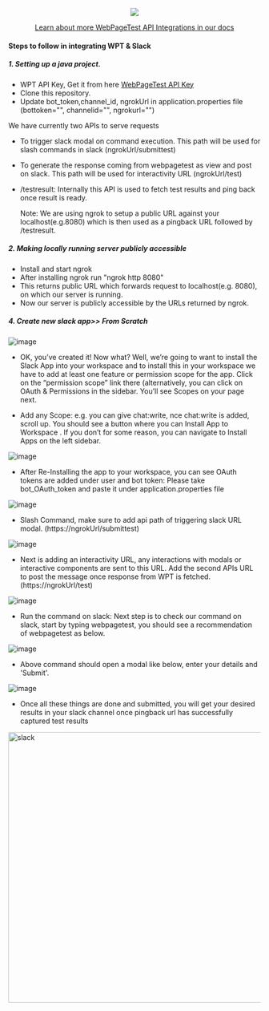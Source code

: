 <p align="center">
  <img width="" height="" src="https://camo.githubusercontent.com/3304d6a9fa86ba25fbbf14d7b31bb44382733b3292411f3f16ffa956e5c1a8a0/68747470733a2f2f646f63732e77656270616765746573742e6f72672f696d672f7770742d6e6176792d6c6f676f2e706e67">
</p>

<p align = "center">
   <a href="https://docs.webpagetest.org/api/integrations/#officially-supported-integrations">Learn about more WebPageTest API Integrations in our docs</a> 
   </p>
   
#### Steps to follow in integrating WPT & Slack

##### 1. Setting up a java project.
  * WPT API Key, Get it from here [WebPageTest API Key](https://app.webpagetest.org/ui/entry/wpt/signup?enableSub=true&utm_source=docs&utm_medium=github&utm_campaign=slackbot&utm_content=account)
  * Clone this repository.
  * Update bot_token,channel_id, ngrokUrl in application.properties file (bottoken="", channelid="", ngrokurl="")
  
  
 We have currently two APIs to serve requests
* To trigger slack modal on command execution. This path will be used for slash commands in slack (ngrokUrl/submittest)
* To generate the response coming from webpagetest as view and post on slack. This path will be used for interactivity URL (ngrokUrl/test)
* /testresult: Internally this API is used to fetch test results and ping back once result is ready.
  
  Note: We are using ngrok to setup a public URL against your localhost(e.g.8080) which is then used as a pingback URL followed by /testresult.

##### 2. Making locally running server publicly accessible
 * Install and start ngrok
 * After installing ngrok run "ngrok http 8080"
 * This returns public URL which forwards request to localhost(e.g. 8080), on which our server is running.
 * Now our server is publicly accessible by the URLs returned by ngrok.

##### 4. Create new slack app>> From Scratch

 ![image](https://user-images.githubusercontent.com/81590480/119186520-d288b480-ba95-11eb-9a7b-ff0e91db5968.png)


 * OK, you’ve created it! Now what? Well, we’re going to want to install the Slack App into your workspace and to install this in your workspace we have to add at least one feature or permission scope for the app. Click on the “permission scope” link there (alternatively, you can click on OAuth & Permissions in the sidebar. You’ll see Scopes on your page next.


 * Add any Scope: e.g. you can give chat:write, nce chat:write is added, scroll up. You should see a button where you can Install App to Workspace . If you don’t for some reason, you can navigate to Install Apps on the left sidebar.


 ![image](https://user-images.githubusercontent.com/81590480/119186606-f3e9a080-ba95-11eb-82da-1bd9cd3c0613.png)


 * After Re-Installing the app to your workspace, you can see OAuth tokens are added under user and bot token: Please take bot_OAuth_token and paste it under application.properties file


 ![image](https://user-images.githubusercontent.com/81590480/119186695-12e83280-ba96-11eb-8f65-6ca7adf5d8ef.png)
 
 
 * Slash Command, make sure to add api path of triggering slack URL modal. (https://ngrokUrl/submittest)
 
 
 ![image](https://user-images.githubusercontent.com/81590480/124176573-ae74b600-dacc-11eb-971e-b8f136959356.png)
 
 
 * Next is adding an interactivity URL, any interactions with modals or interactive components are sent to this URL. Add the second APIs URL to post the message once response from WPT is fetched. (https://ngrokUrl/test)
 

![image](https://user-images.githubusercontent.com/81590480/124177151-77eb6b00-dacd-11eb-8092-c1f21361da02.png)
 

* Run the command on slack:
     Next step is to check our command on slack, start by typing webpagetest, you should see a recommendation of webpagetest as below.

![image](https://user-images.githubusercontent.com/81590480/124259658-61d0bf80-db4c-11eb-82f8-b87d096b09e0.png)

     
* Above command should open a modal like below, enter your details and 'Submit'.
 
![image](https://user-images.githubusercontent.com/81590480/124178027-aa499800-dace-11eb-8725-a99f5d3a3f6c.png)


 * Once all these things are done and submitted, you will get your desired results in your slack channel once pingback url has successfully captured test results  

<img width="540" alt="slack" src="https://user-images.githubusercontent.com/81590480/122232219-b2071b00-ced8-11eb-87ba-28db9e007610.PNG">

